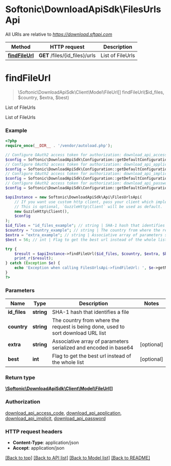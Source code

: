 # Softonic\DownloadApiSdk\FilesUrlsApi

All URIs are relative to *https://download.sftapi.com*

Method | HTTP request | Description
------------- | ------------- | -------------
[**findFileUrl**](FilesUrlsApi.md#findFileUrl) | **GET** /files/{id_files}/urls | List of FileUrls


# **findFileUrl**
> \Softonic\DownloadApiSdk\Client\Model\FileUrl[] findFileUrl($id_files, $country, $extra, $best)

List of FileUrls

List of FileUrls

### Example
```php
<?php
require_once(__DIR__ . '/vendor/autoload.php');

// Configure OAuth2 access token for authorization: download_api_access_code
$config = Softonic\DownloadApiSdk\Configuration::getDefaultConfiguration()->setAccessToken('YOUR_ACCESS_TOKEN');
// Configure OAuth2 access token for authorization: download_api_application
$config = Softonic\DownloadApiSdk\Configuration::getDefaultConfiguration()->setAccessToken('YOUR_ACCESS_TOKEN');
// Configure OAuth2 access token for authorization: download_api_implicit
$config = Softonic\DownloadApiSdk\Configuration::getDefaultConfiguration()->setAccessToken('YOUR_ACCESS_TOKEN');
// Configure OAuth2 access token for authorization: download_api_password
$config = Softonic\DownloadApiSdk\Configuration::getDefaultConfiguration()->setAccessToken('YOUR_ACCESS_TOKEN');

$apiInstance = new Softonic\DownloadApiSdk\Api\FilesUrlsApi(
    // If you want use custom http client, pass your client which implements `GuzzleHttp\ClientInterface`.
    // This is optional, `GuzzleHttp\Client` will be used as default.
    new GuzzleHttp\Client(),
    $config
);
$id_files = "id_files_example"; // string | SHA-1 hash that identifies a file
$country = "country_example"; // string | The country from where the request is being done, used to sort download URL list
$extra = "extra_example"; // string | Associative array of parameters serialized and encoded in base64
$best = 56; // int | Flag to get the best url instead of the whole list

try {
    $result = $apiInstance->findFileUrl($id_files, $country, $extra, $best);
    print_r($result);
} catch (Exception $e) {
    echo 'Exception when calling FilesUrlsApi->findFileUrl: ', $e->getMessage(), PHP_EOL;
}
?>
```

### Parameters

Name | Type | Description  | Notes
------------- | ------------- | ------------- | -------------
 **id_files** | **string**| SHA-1 hash that identifies a file |
 **country** | **string**| The country from where the request is being done, used to sort download URL list |
 **extra** | **string**| Associative array of parameters serialized and encoded in base64 | [optional]
 **best** | **int**| Flag to get the best url instead of the whole list | [optional]

### Return type

[**\Softonic\DownloadApiSdk\Client\Model\FileUrl[]**](../Model/FileUrl.md)

### Authorization

[download_api_access_code](../../README.md#download_api_access_code), [download_api_application](../../README.md#download_api_application), [download_api_implicit](../../README.md#download_api_implicit), [download_api_password](../../README.md#download_api_password)

### HTTP request headers

 - **Content-Type**: application/json
 - **Accept**: application/json

[[Back to top]](#) [[Back to API list]](../../README.md#documentation-for-api-endpoints) [[Back to Model list]](../../README.md#documentation-for-models) [[Back to README]](../../README.md)

